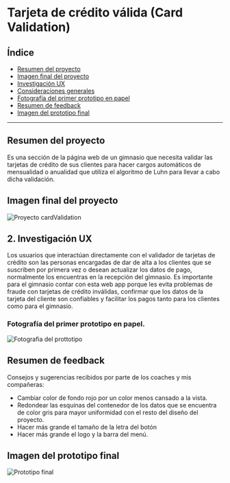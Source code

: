 # Tarjeta de crédito válida (Card Validation) 

## Índice

* [Resumen del proyecto](#resumen-del-proyecto)
* [Imagen final del proyecto](#imagen-final-del-proyecto)
* [Investigación UX](#investigacion-ux)
* [Consideraciones generales](#4-consideraciones-generales)
* [Fotografía del primer prototipo en papel](#fotografia-del-primer-prototipo-en-papel)
* [Resumen de feedback](#resumen-de-feedback)
* [Imagen del prototipo final](#imagen-del-prototipo-final)


***

## Resumen del proyecto
Es una sección de la página web de un gimnasio que necesita validar las tarjetas de crédito de sus clientes para hacer cargos automáticos de mensualidad o anualidad que utiliza el algoritmo de Luhn para llevar a cabo dicha validación.
 
## Imagen final del proyecto

![Proyecto cardValidation](https://github.com/vanesadeneb/CDMX013-card-validation/tree/main/src/img/cardValidationImageProject.png)

## 2. Investigación UX

Los usuarios que interactúan directamente con el validador de tarjetas de crédito son las personas encargadas de dar de alta a los clientes que se suscriben por primera vez o desean actualizar los datos de pago, normalmente los encuentras en la recepción del gimnasio.
Es importante para el gimnasio contar con esta web app porque les evita problemas de fraude con tarjetas de crédito inválidas, confirmar que los datos de la tarjeta del cliente son confiables y facilitar los pagos tanto para los clientes como para el gimnasio.

### Fotografía del primer prototipo en papel.
![Fotografia del prottotipo](https://github.com/vanesadeneb/CDMX013-card-validation/tree/main/src/img/prototipoCardValidation.jpeg)

## Resumen de feedback
Consejos y sugerencias recibidos por parte de los coaches y mis compañeras:
* Cambiar color de fondo rojo por un color menos cansado a la vista.
* Redondear las esquinas del contenedor de los datos que se encuentra de color gris para mayor uniformidad con el resto del diseño del proyecto.
* Hacer más grande el tamaño de la letra del botón
* Hacer más grande el logo y la barra del menú.


## Imagen del prototipo final
![Prototipo final](https://github.com/vanesadeneb/CDMX013-card-validation/tree/main/src/img/cardValidationImageProject.png)

